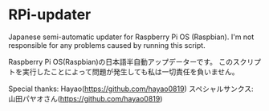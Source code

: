 # RPi-updater
Japanese semi-automatic updater for Raspberry Pi OS (Raspbian).
I'm not responsible for any problems caused by running this script.

Raspberry Pi OS(Raspbian)の日本語半自動アップデーターです。
このスクリプトを実行したことによって問題が発生しても私は一切責任を負いません。


Special thanks: Hayao(https://github.com/hayao0819)
スペシャルサンクス: 山田パヤオさん(https://github.com/hayao0819)
